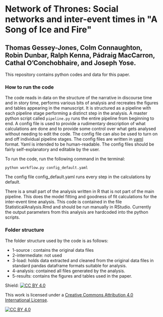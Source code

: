 # Network of Thrones: Social networks and inter-event times in "A Song of Ice and Fire"

## Thomas Gessey-Jones, Colm Connaughton, Robin Dunbar, Ralph Kenna, Pádraig MacCarron, Cathal O’Conchobhaire, and Joseph Yose.

This repository contains python codes and data for this paper.


### How to run the code

The code reads in data on the structure of the narrative in discourse time and in story time, performs various bits of analysis and recreates the figures and tables appearing in the manuscript.
It is structured as a pipeline with each pipeline stage performing
a distinct step in the analysis.
A master python script called `pipeline.py` runs the entire pipeline from beginning to end.
A config file is used to provide a rudimentary description of what calculations are done and to provide some control over what gets analysed without needing to edit the code.
The config file can also be used to turn on and off individual
pipeline stages.
The config files are written in [yaml](https://kapeli.com/cheat_sheets/YAML.docset/Contents/Resources/Documents/index) format.
Yaml is intended to be human-readable.
The config files should be fairly self-explanatory and editable by the user.

To run the code, run the following command in the terminal:

    python workflow.py config_default.yaml

The config file config_default.yaml runs every step in the calculations by default.

There is a small part of the analysis written in R that is not part of the main pipeline.
This does the model fitting and goodness of fit calculations for the inter-event
time analysis. This code is contained in the file StatisticalAnalysis.Rmd and should
be run manually in RStudio. Currently the output parameters from this analysis are
hardcoded into the python scripts.

 ### Folder structure

 The folder structure used by the code is as follows:

 * 1-source : contains the original data files
 * 2-intermediate: not used
 * 3-load: holds data extracted and cleaned from the original data files in
 standard pandas dataframe formats suitable for analysis.
 * 4-analysis: contained all files generated by the analysis.
 * 5-results: contains the figures and tables used in the paper.

 Shield: [![CC BY 4.0][cc-by-shield]][cc-by]

This work is licensed under a
[Creative Commons Attribution 4.0 International License][cc-by].

[![CC BY 4.0][cc-by-image]][cc-by]

[cc-by]: http://creativecommons.org/licenses/by/4.0/
[cc-by-image]: https://i.creativecommons.org/l/by/4.0/88x31.png
[cc-by-shield]: https://img.shields.io/badge/License-CC%20BY%204.0-lightgrey.svg
